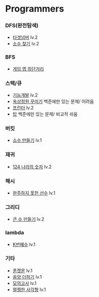 # Programmers

### DFS(완전탐색)
- [타겟넘버](https://programmers.co.kr/learn/courses/30/lessons/43165#qna) lv.2
- [소수 찾기](https://programmers.co.kr/learn/courses/30/lessons/42839) lv.2

### BFS 
- [게임 맵 최단거리](https://programmers.co.kr/learn/courses/30/lessons/1844?language=python3)
 
### 스택/큐 
- [기능개발](https://programmers.co.kr/learn/courses/30/lessons/42586) lv.2
- [옥상정원 꾸미기](https://www.acmicpc.net/problem/6198) 백준에만 있는 문제/ 어려움
- [프린터](https://programmers.co.kr/learn/courses/30/lessons/42587#) lv.2
- [탑](https://www.acmicpc.net/problem/2493) 백준에만 있는 문제/ 비교적 쉬움 

### 버킷 
- [소수 만들기](https://programmers.co.kr/learn/courses/30/lessons/12977) lv.1

### 재귀 
- [124 나라의 숫자](https://programmers.co.kr/learn/courses/30/lessons/12899) lv.2

### 해시 
- [완주하지 못한 선수](https://programmers.co.kr/learn/courses/30/lessons/42576?language=python3) lv.1

### 그리디 
- [큰 수 만들기](https://programmers.co.kr/learn/courses/30/lessons/42883#) lv.2

### lambda 
- [K번쨰수](https://programmers.co.kr/learn/courses/30/lessons/42748) lv.1

### 기타 
- [폰켓몬](https://programmers.co.kr/learn/courses/30/lessons/1845?language=python3) lv.1
- [음양 더하기](https://programmers.co.kr/learn/courses/30/lessons/76501) lv.1
- [모의고사](https://programmers.co.kr/learn/courses/30/lessons/42840?language=python3) lv.1
- [멀쩡한 사각형](https://programmers.co.kr/learn/courses/30/lessons/62048) lv.1
